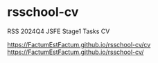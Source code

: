 # rsschool-cv  
RSS 2024Q4 JSFE Stage1 Tasks CV  

https://FactumEstFactum.github.io/rsschool-cv/cv  
https://FactumEstFactum.github.io/rsschool-cv/  
